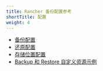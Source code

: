 ```yaml
---
title: Rancher 备份配置参考
shortTitle: 配置
weight: 4
---
```


- [备份配置](../reference-guides/backup-restore-configuration/backup-configuration.md)
- [还原配置](../reference-guides/backup-restore-configuration/restore-configuration.md)
- [存储位置配置](../reference-guides/backup-restore-configuration/storage-configuration.md)
- [Backup 和 Restore 自定义资源示例](../reference-guides/backup-restore-configuration/examples.md)